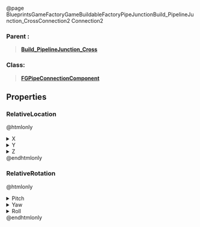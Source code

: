 @page BlueprintsGameFactoryGameBuildableFactoryPipeJunctionBuild_PipelineJunction_CrossConnection2 Connection2
### Parent :
<b><a href="_blueprints_game_factory_game_buildable_factory_pipe_junction_build__pipeline_junction__cross.html"><blockquote>Build_PipelineJunction_Cross</blockquote></a></b>
### Class:
<b><a href="_class_script_f_g_pipe_connection_component.html"><blockquote>FGPipeConnectionComponent</blockquote></a></b>
## Properties
### RelativeLocation
@htmlonly
<details>
 <summary>X</summary>
<blockquote>0</blockquote>
</details>
<details>
 <summary>Y</summary>
<blockquote>100</blockquote>
</details>
<details>
 <summary>Z</summary>
<blockquote>0</blockquote>
</details>
@endhtmlonly

### RelativeRotation
@htmlonly
<details>
 <summary>Pitch</summary>
<blockquote>0</blockquote>
</details>
<details>
 <summary>Yaw</summary>
<blockquote>89.99998474121094</blockquote>
</details>
<details>
 <summary>Roll</summary>
<blockquote>0</blockquote>
</details>
@endhtmlonly

